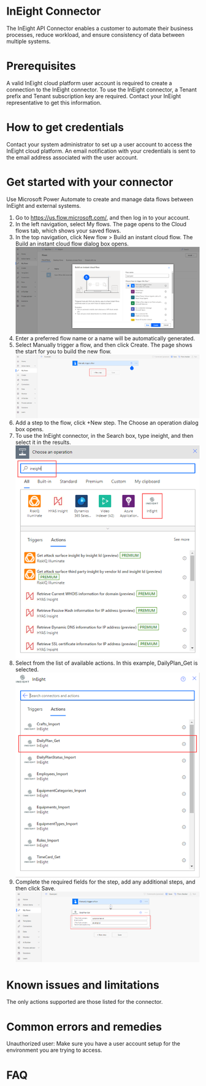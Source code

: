 
# InEight Connector
The InEight API Connector enables a customer to automate their business processes, reduce workload, and ensure consistency of data between multiple systems.

# Prerequisites
A valid InEight cloud platform user account is required to create a connection to the InEight connector. 
To use the InEight connector, a Tenant prefix and Tenant subscription key are required. Contact your InEight representative to get this information.

# How to get credentials
Contact your system administrator to set up a user account to access the InEight cloud platform. An email notification with your credentials is sent to the email address associated with the user account.

# Get started with your connector
Use Microsoft Power Automate to create and manage data flows between InEight and external systems.
1.	Go to https://us.flow.microsoft.com/, and then log in to your account.
2.	In the left navigation, select My flows. The page opens to the Cloud flows tab, which shows your saved flows.
3.	In the top navigation, click New flow > Build an instant cloud flow. The Build an instant cloud flow dialog box opens. 
![This is an image](/certified-connectors/InEight/assets/images/image001.png)
4.	Enter a preferred flow name or a name will be automatically generated.
5.	Select Manually trigger a flow, and then click Create. The page shows the start for you to build the new flow.
![This is an image](certified-connectors/InEight/assets/images/image002.png)
6.	Add a step to the flow, click +New step. The Choose an operation dialog box opens.
7.	To use the InEight connector, in the Search box, type ineight, and then select it in the results.
![This is an image](certified-connectors/InEight/assets/images/image003.png)
8.	Select from the list of available actions. In this example, DailyPlan_Get is selected.
![This is an image](certified-connectors/InEight/assets/images/image004.png)
9.	Complete the required fields for the step, add any additional steps, and then click Save.
![This is an image](certified-connectors/InEight/assets/images/image005.png)

# Known issues and limitations
The only actions supported are those listed for the connector. 

# Common errors and remedies
Unauthorized user: Make sure you have a user account setup for the environment you are trying to access.

# FAQ

